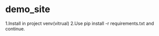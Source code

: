 # demo_site

1.Install in project venv(vitrual)
2.Use  pip install -r requirements.txt and continue. 
